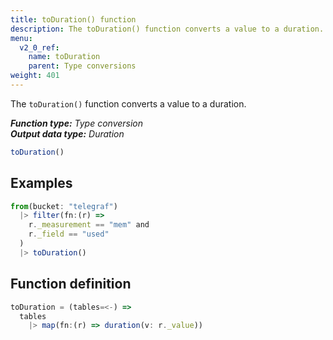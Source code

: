 ```yaml
---
title: toDuration() function
description: The toDuration() function converts a value to a duration.
menu:
  v2_0_ref:
    name: toDuration
    parent: Type conversions
weight: 401
---
```


The `toDuration()` function converts a value to a duration.

_**Function type:** Type conversion_  
_**Output data type:** Duration_

```js
toDuration()
```

## Examples
```js
from(bucket: "telegraf")
  |> filter(fn:(r) =>
    r._measurement == "mem" and
    r._field == "used"
  )
  |> toDuration()
```

## Function definition
```js
toDuration = (tables=<-) =>
  tables
    |> map(fn:(r) => duration(v: r._value))
```
